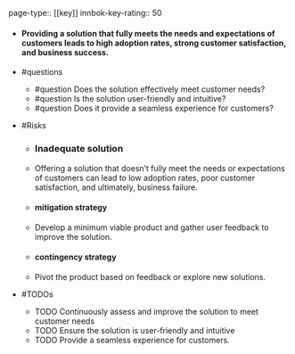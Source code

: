 page-type:: [[key]]
innbok-key-rating:: 50
- #### Providing a solution that fully meets the needs and expectations of customers leads to high adoption rates, strong customer satisfaction, and business success.
- #questions
  - #question Does the solution effectively meet customer needs?
  - #question Is the solution user-friendly and intuitive?
  - #question Does it provide a seamless experience for customers?
- #Risks

  - ### Inadequate solution
  - Offering a solution that doesn’t fully meet the needs or expectations of customers can lead to low adoption rates, poor customer satisfaction, and ultimately, business failure.
  - #### mitigation strategy
  - Develop a minimum viable product and gather user feedback to improve the solution.
  - #### contingency strategy
  - Pivot the product based on feedback or explore new solutions.
- #TODOs
  - TODO Continuously assess and improve the solution to meet customer needs
  - TODO  Ensure the solution is user-friendly and intuitive
  - TODO  Provide a seamless experience for customers.



